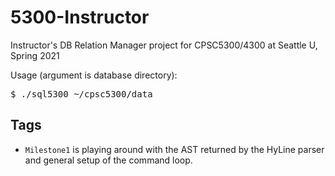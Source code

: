 # 5300-Instructor
Instructor's DB Relation Manager project for CPSC5300/4300 at Seattle U, Spring 2021

Usage (argument is database directory):
<pre>
$ ./sql5300 ~/cpsc5300/data
</pre>

## Tags
- <code>Milestone1</code> is playing around with the AST returned by the HyLine parser and general setup of the command loop.
